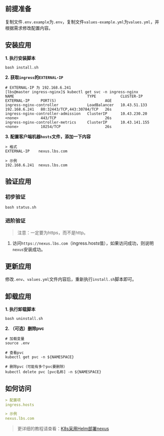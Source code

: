 前提准备
---

复制文件`.env.example`为`.env`，复制文件`values-example.yml`为`values.yml`，并根据需求修改配置内容。

安装应用
---

**1. 执行安装脚本**

```shell
bash install.sh
```

**2. 获取`ingress`的`EXTERNAL-IP`**

```shell
# EXTERNAL-IP 为 192.168.6.241
[lbs@master ingress-nginx]$ kubectl get svc -n ingress-nginx
NAME                                 TYPE           CLUSTER-IP      EXTERNAL-IP     PORT(S)                      AGE
ingress-nginx-controller             LoadBalancer   10.43.51.133    192.168.6.241   80:32443/TCP,443:30784/TCP   26s
ingress-nginx-controller-admission   ClusterIP      10.43.230.20    <none>          443/TCP                      26s
ingress-nginx-controller-metrics     ClusterIP      10.43.141.155   <none>          10254/TCP                    26s
```

**3. 配置客户端机器`hosts`文件，添加一下内容**

```
> 格式
EXTERNAL-IP    nexus.lbs.com

> 示例
192.168.6.241  nexus.lbs.com
```

验证应用
---

### 初步验证

```shell
bash status.sh
```

### 进阶验证

> 注意：一定要为https，而不是http。

1. 访问`https://nexus.lbs.com`（ingress.hosts值），如果访问成功，则说明`nexus`安装成功。

更新应用
---

修改`.env`、`values.yml`文件内容后，重新执行`install.sh`脚本即可。

卸载应用
---

**1. 执行卸载脚本**

```shell
bash uninstall.sh
```

**2. （可选）删除pvc**

```shell
# 加载变量
source .env

# 查看pvc
kubectl get pvc -n ${NAMESPACE}

# 删除pvc（可能有多个pvc要删除）
kubectl delete pvc [pvc名称] -n ${NAMESPACE}
```

## 如何访问

```markdown
> 配置项
ingress.hosts

> 示例
nexus.lbs.com
```

> 更详细的教程请查看：[K8s采用Helm部署nexus](https://lbs.wiki/pages/32b0bac/)
